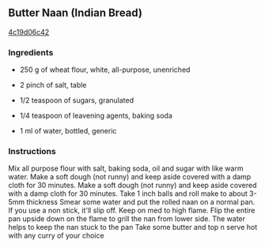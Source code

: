 ## Butter Naan (Indian Bread)

[4c19d06c42](https://cookpad.com/us/recipes/344443-butter-naan-indian-bread)

### Ingredients

 - 250 g of wheat flour, white, all-purpose, unenriched

 - 2 pinch of salt, table

 - 1/2 teaspoon of sugars, granulated

 - 1/4 teaspoon of leavening agents, baking soda

 - 1 ml of water, bottled, generic

### Instructions

Mix all purpose flour with salt, baking soda, oil and sugar with like warm water. Make a soft dough (not runny) and keep aside covered with a damp cloth for 30 minutes. Make a soft dough (not runny) and keep aside covered with a damp cloth for 30 minutes. Take 1 inch balls and roll make to about 3-5mm thickness Smear some water and put the rolled naan on a normal pan. If you use a non stick, it'll slip off. Keep on med to high flame. Flip the entire pan upside down on the flame to grill the nan from lower side. The water helps to keep the nan stuck to the pan Take some butter and top n serve hot with any curry of your choice